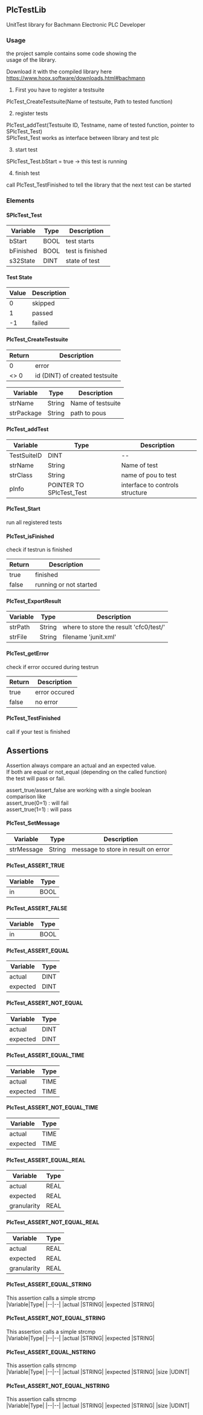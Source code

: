 ## PlcTestLib
UnitTest library for Bachmann Electronic PLC Developer

### Usage

the project sample contains some code showing the <br>
usage of the library.

Download it with the compiled library here
https://www.hoox.software/downloads.html#bachmann

1. First you have to register a testsuite

PlcTest_CreateTestsuite(Name of testsuite, Path to tested function)

2. register tests

PlcTest_addTest(Testsuite ID, Testname, name of tested function, pointer to SPlcTest_Test)<br>
SPlcTest_Test works as interface between library and test plc

3. start test

SPlcTest_Test.bStart = true -> this test is running

4. finish test 

call PlcTest_TestFinished to tell the library that the next test can be started

### Elements

#### SPlcTest_Test

|Variable|Type|Description|
|---|---|---|
|bStart    |BOOL|test starts|
|bFinished |BOOL|test is finished|
|s32State  |DINT|state of test |


#### Test State
|Value|Description|
|---   |--- |
|0    |skipped|
|1 	|passed|
|-1  	|failed|


#### PlcTest_CreateTestsuite
|Return|Description|
|---   |--- |
|0     |error|
|<> 0  |id (DINT) of created testsuite|

|Variable|Type|Description|
|--|--|--|
|strName   |String|Name of testsuite|
|strPackage|String|path to pous|


#### PlcTest_addTest
|Variable|Type|Description|
|--|--|--|
|TestSuiteID   |DINT     |--|
|strName       |String   |Name of test|
|strClass      |String   |name of pou to test|
|pInfo         |POINTER TO SPlcTest_Test| interface to controls structure|


#### PlcTest_Start
run all registered tests


#### PlcTest_isFinished
check if testrun is finished

|Return|Description|
|---    |--- |
|true   |finished|
|false  |running or not started|



#### PlcTest_ExportResult
|Variable|Type|Description|
|--|--|--|
|strPath   |String|where to store the result 'cfc0/test/'|
|strFile   |String|filename 'junit.xml'|


#### PlcTest_getError
check if error occured during testrun

|Return|Description|
|---    |--- |
|true   |error occured|
|false  |no error|


#### PlcTest_TestFinished
call if your test is finished

## Assertions
Assertion always compare an actual and an expected value. <br>
If both are equal or not_equal (depending on the called function)<br>
the test will pass or fail.

assert_true/assert_false are working with a single boolean <br>
comparison like <br> 
assert_true(0=1) : will fail <br>
assert_true(1=1) : will pass 

#### PlcTest_SetMessage
|Variable|Type|Description|
|--|--|--|
|strMessage   |String|message to store in result on error|


#### PlcTest_ASSERT_TRUE
|Variable|Type|
|--|--|
|in   |BOOL|


#### PlcTest_ASSERT_FALSE
|Variable|Type|
|--|--|
|in   |BOOL|


#### PlcTest_ASSERT_EQUAL
|Variable|Type|
|--|--|
|actual   |DINT|
|expected |DINT|


#### PlcTest_ASSERT_NOT_EQUAL
|Variable|Type|
|--|--|
|actual   |DINT|
|expected |DINT|


#### PlcTest_ASSERT_EQUAL_TIME
|Variable|Type|
|--|--|
|actual   |TIME|
|expected |TIME|


#### PlcTest_ASSERT_NOT_EQUAL_TIME
|Variable|Type|
|--|--|
|actual   |TIME|
|expected |TIME|


#### PlcTest_ASSERT_EQUAL_REAL
|Variable|Type|
|--|--|
|actual   		|REAL|
|expected 		|REAL|
|granularity 	|REAL|


#### PlcTest_ASSERT_NOT_EQUAL_REAL
|Variable|Type|
|--|--|
|actual   		|REAL|
|expected 		|REAL|
|granularity 	|REAL|


#### PlcTest_ASSERT_EQUAL_STRING
This assertion calls a simple strcmp <br>
|Variable|Type|
|--|--|
|actual   |STRING|
|expected |STRING|


#### PlcTest_ASSERT_NOT_EQUAL_STRING
This assertion calls a simple strcmp <br>
|Variable|Type|
|--|--|
|actual   |STRING|
|expected |STRING|


#### PlcTest_ASSERT_EQUAL_NSTRING
This assertion calls strncmp <br>
|Variable|Type|
|--|--|
|actual   |STRING|
|expected |STRING|
|size 	 |UDINT|


#### PlcTest_ASSERT_NOT_EQUAL_NSTRING
This assertion calls strncmp <br>
|Variable|Type|
|--|--|
|actual   |STRING|
|expected |STRING|
|size 	 |UDINT|


